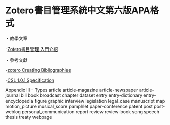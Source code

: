 # Zotero書目管理系統中文第六版APA格式

・教學文章

-[Zotero書目管理 入門介紹](https://medium.com/@fangyuchen/zotero%E6%9B%B8%E7%9B%AE%E7%AE%A1%E7%90%86-%E5%85%A5%E9%96%80%E4%BB%8B%E7%B4%B9-27bbd5a4c65d)

・參考文獻

-[zotero Creating Bibliographies](https://www.zotero.org/support/creating_bibliographies)

-[CSL 1.0.1 Specification](https://docs.citationstyles.org/en/stable/specification.html)

Appendix III - Types
article
article-magazine
article-newspaper
article-journal
bill
book
broadcast
chapter
dataset
entry
entry-dictionary
entry-encyclopedia
figure
graphic
interview
legislation
legal_case
manuscript
map
motion_picture
musical_score
pamphlet
paper-conference
patent
post
post-weblog
personal_communication
report
review
review-book
song
speech
thesis
treaty
webpage
